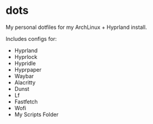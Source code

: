 # dots

My personal dotfiles for my ArchLinux + Hyprland install.

Includes configs for:
- Hyprland
- Hyprlock
- Hypridle
- Hyprpaper
- Waybar
- Alacritty
- Dunst
- Lf
- Fastfetch
- Wofi
- My Scripts Folder